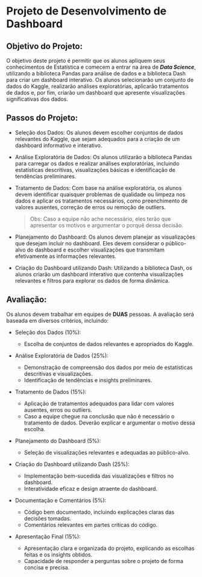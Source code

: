 
# **Projeto de Desenvolvimento de Dashboard**

## **Objetivo do Projeto:**

O objetivo deste projeto é permitir que os alunos apliquem seus conhecimentos de Estatística e comecem a entrar na área de ***Data Science***, utilizando a biblioteca Pandas para análise de dados e a biblioteca Dash para criar um dashboard interativo. Os alunos selecionarão um conjunto de dados do Kaggle, realizarão análises exploratórias, aplicarão tratamentos de dados e, por fim, criarão um dashboard que apresente visualizações significativas dos dados.

## **Passos do Projeto:**

- Seleção dos Dados: Os alunos devem escolher conjuntos de dados relevantes do Kaggle, que sejam adequados para a criação de um dashboard informativo e interativo.

- Análise Exploratória de Dados: Os alunos utilizarão a biblioteca Pandas para carregar os dados e realizar análises exploratórias, incluindo estatísticas descritivas, visualizações básicas e identificação de tendências preliminares.

- Tratamento de Dados: Com base na análise exploratória, os alunos devem identificar quaisquer problemas de qualidade ou limpeza nos dados e aplicar os tratamentos necessários, como preenchimento de valores ausentes, correção de erros ou remoção de outliers. 
    >Obs: Caso a equipe não ache necessário, eles terão que apresentar os motivos e argumentar o porquê dessa decisão.

- Planejamento do Dashboard: Os alunos devem planejar as visualizações que desejam incluir no dashboard. Eles devem considerar o público-alvo do dashboard e escolher visualizações que transmitam efetivamente as informações relevantes.

- Criação do Dashboard utilizando Dash: Utilizando a biblioteca Dash, os alunos criarão um dashboard interativo que contenha visualizações relevantes e filtros para explorar os dados de forma dinâmica.

## **Avaliação:**

Os alunos devem trabalhar em equipes de **DUAS** pessoas.
A avaliação será baseada em diversos critérios, incluindo:

- Seleção dos Dados (10%):
    - Escolha de conjuntos de dados relevantes e apropriados do Kaggle.

- Análise Exploratória de Dados (25%):
    - Demonstração de compreensão dos dados por meio de estatísticas descritivas e visualizações.
    - Identificação de tendências e insights preliminares.

- Tratamento de Dados (15%):
    - Aplicação de tratamentos adequados para lidar com valores ausentes, erros ou outliers.
    - Caso a equipe chegue na conclusão que não é necessário o tratamento de dados. Deverão explicar e argumentar o motivo dessa escolha.

- Planejamento do Dashboard (5%):
    - Seleção de visualizações relevantes e adequadas ao público-alvo.

- Criação do Dashboard utilizando Dash (25%):
    - Implementação bem-sucedida das visualizações e filtros no dashboard.
    - Interatividade eficaz e design atraente do dashboard.

- Documentação e Comentários (5%):
    - Código bem documentado, incluindo explicações claras das decisões tomadas.
    - Comentários relevantes em partes críticas do código.

- Apresentação Final (15%):
    - Apresentação clara e organizada do projeto, explicando as escolhas feitas e os insights obtidos.
    - Capacidade de responder a perguntas sobre o projeto de forma concisa e precisa.
